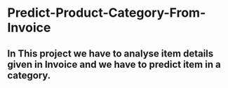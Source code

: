# Predict-Product-Category-From-Invoice
## In This project we have to analyse item details given in Invoice and we have to predict item in a category.
